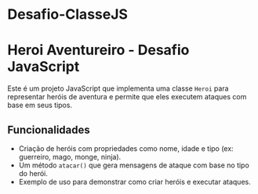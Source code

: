 # Desafio-ClasseJS

# Heroi Aventureiro - Desafio JavaScript

Este é um projeto JavaScript que implementa uma classe `Heroi` para representar heróis de aventura e permite que eles executem ataques com base em seus tipos. 

## Funcionalidades

- Criação de heróis com propriedades como nome, idade e tipo (ex: guerreiro, mago, monge, ninja).
- Um método `atacar()` que gera mensagens de ataque com base no tipo do herói.
- Exemplo de uso para demonstrar como criar heróis e executar ataques.


